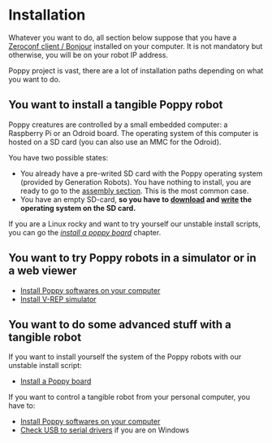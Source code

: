 # Installation

Whatever you want to do, all section below suppose that you have a [Zeroconf client / Bonjour](install-zeroconf.md) installed on your computer. It is not mandatory but otherwise, you will be on your robot IP address.

Poppy project is vast, there are a lot of installation paths depending on what you want to do.


## You want to install a tangible Poppy robot
Poppy creatures are controlled by a small embedded computer: a Raspberry Pi or an Odroid board.
The operating system of this computer is hosted on a SD card (you can also use an MMC for the Odroid).

You have two possible states:
- You already have a pre-writed SD card with the Poppy operating system (provided by Generation Robots). You have nothing to install, you are ready to go to the [assembly section](../assembly-guides/README.md). This is the most common case.
- You have an empty SD-card, **so you have to [download](burn-an-image-file.md#download-the-image) and [write](burn-an-image-file.md#write-an-image-to-the-sd-card) the operating system on the SD card.**

If you are a Linux rocky and want to try yourself our unstable install scripts, you can go the [*install a poppy board*](install-a-poppy-board.md) chapter.

## You want to try Poppy robots in a simulator or in a web viewer
- [Install Poppy softwares on your computer](install-poppy-softwares.md)
- [Install V-REP simulator](install-vrep.md)


## You want to do some advanced stuff with a tangible robot
If you want to install yourself the system of the Poppy robots with our unstable install script:
- [Install a Poppy board](install-a-poppy-board.md)

If you want to control a tangible robot from your personal computer, you have to:
- [Install Poppy softwares on your computer](install-poppy-softwares.md)
- [Check USB to serial drivers](install-drivers.md) if you are on Windows
